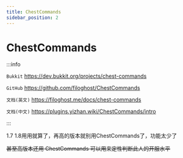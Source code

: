 ```yaml
---
title: ChestCommands
sidebar_position: 2
---
```


# ChestCommands

:::info

`Bukkit` https://dev.bukkit.org/projects/chest-commands

`GitHub` https://github.com/filoghost/ChestCommands

`文档(英文)` https://filoghost.me/docs/chest-commands

`文档(中文)` https://plugins.yizhan.wiki/ChestCommands/intro

:::

1.7 1.8用用就算了，再高的版本就别用ChestCommands了，功能太少了

~~甚至高版本还用 ChestCommands 可以用来定性判断此人的开服水平~~
